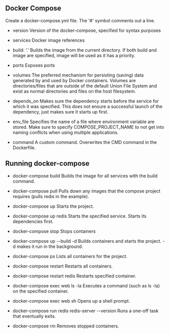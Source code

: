 ## Docker Compose

Create a docker-compose.yml file. The '#' symbol comments out a line.

- version
Version of the docker-compose, specified for syntax purposes

- services
Docker image references

- build: '.'
Builds the image from the current directory. If both build and image are
specified, image will be used as it has a priority.

- ports
Exposes ports

- volumes
The preferred mechanism for persisting (saving) data generated by and used
by Docker containers.
Volumes are directories/files that are outside of the default Union File System
and exist as normal directories and files on the host filesystem.

- depends_on
Makes sure the dependency starts before the service for which it was specified.
This does not ensure a successful launch of the dependency, just makes sure
it starts up first.

- env_file
Specifies the name of a file where environment variable are stored. Make sure
to specify COMPOSE_PROJECT_NAME to not get into naming conflicts when using
multiple applications.

- command
A custom command. Overwrites the CMD command in the Dockerfile.

## Running docker-compose

- docker-compose build
Builds the image for all services with the build command.

- docker-compose pull
Pulls down any images that the compose project requires (pulls redis in the example).

- docker-compose up
Starts the project.
- docker-compose up redis
Starts the specified service. Starts its dependencies first.

- docker-compose stop
Stops containers

- docker-compose up --build -d
Builds containers and starts the project. -d makes it run in the background.

- docker-compose ps
Lists all containers for the project.

- docker-compose restart
Restarts all containers.
- docker-compose restart redis
Restarts specified container.

- docker-compose exec web ls -la
Executes a command (such as ls -la) on the specified container.

- docker-compose exec web sh
Opens up a shell prompt.

- docker-compose run redis redis-server --version
Runs a one-off task that eventually exits.

- docker-compose rm
Removes stopped containers.
